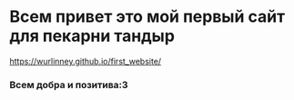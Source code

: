 # Всем привет это мой первый сайт для пекарни тандыр 
https://wurlinney.github.io/first_website/
### Всем добра и позитива:3
